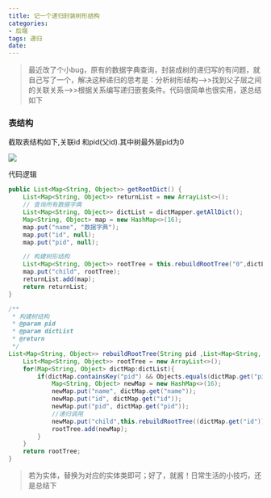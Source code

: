 ```yaml
---
title: 记一个递归封装树形结构
categories:
- 后端
tags: 递归
date:
---
```

> 最近改了个小bug，原有的数据字典查询，封装成树的递归写的有问题，就自己写了一个，解决这种递归的思考是：分析树形结构-->>找到父子层之间的关联关系-->>根据关系编写递归嵌套条件。代码很简单也很实用，遂总结如下

### 表结构

截取表结构如下,关联id 和pid(父id).其中树最外层pid为0

![](https://s1.ax1x.com/2020/05/28/tVoaLT.png)

代码逻辑

```java
public List<Map<String, Object>> getRootDict() {
	List<Map<String, Object>> returnList = new ArrayList<>();
	// 查询所有数据字典
	List<Map<String, Object>> dictList = dictMapper.getAllDict();
	Map<String, Object> map = new HashMap<>(16);
	map.put("name", "数据字典");
	map.put("id", null);
	map.put("pid", null);

	// 构建树形结构
	List<Map<String, Object>> rootTree = this.rebuildRootTree("0",dictList);
	map.put("child", rootTree);
	returnList.add(map);
	return returnList;
}

/**
 * 构建树结构
 * @param pid
 * @param dictList
 * @return
 */
List<Map<String, Object>> rebuildRootTree(String pid ,List<Map<String, Object>> dictList){
	List<Map<String, Object>> rootTree = new ArrayList<>();
	for(Map<String, Object> dictMap:dictList){
		if(dictMap.containsKey("pid") && Objects.equals(dictMap.get("pid").toString(),pid)) {
			Map<String, Object> newMap = new HashMap<>(16);
			newMap.put("name", dictMap.get("name"));
			newMap.put("id", dictMap.get("id"));
			newMap.put("pid", dictMap.get("pid"));
			//递归调用
			newMap.put("child",this.rebuildRootTree((dictMap.get("id")).toString(),dictList));
			rootTree.add(newMap);
		}
	}
	return rootTree;
}
```

> 若为实体，替换为对应的实体类即可；好了，就酱！日常生活的小技巧，还是总结下